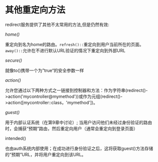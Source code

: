 # 其他重定向方法

redirect服务提供了其他不太常用的方法,但是仍然有效:

_home\(\)_

重定向到名为home的路由。`refresh()::`重定向到用户当前所在的页面。`away()::`允许在不进行默认URL验证的情况下重定向到外部URL

_secure\(\)_

就像to\(\)携带一个为”true“的安全参数一样

_action\(\)_

允许您通过以下两种方式之一链接到控制器和方法：作为字符串\(redirect\(\)-&gt;action\('mycontroller@mymethod'\)\)或作为元组\(redirect\(\)-&gt;action\(\[mycontroller::class，'mymethod'\]\)。

_guest\(\)_

用于内部认证系统（在第9章中讨论）; 当用户访问他们未经过身份验证的路由时，会捕获“预期”路由，然后重定向用户（通常会重定向到登录页面）

intended\(\)

也由auth系统内部使用；在成功进行身份验证之后，这将获取guest\(\)方法存储的“预期”URL，并将用户重定向到该URL。

